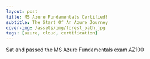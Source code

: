 ```yaml
---
layout: post
title: MS Azure Fundamentals Certified!
subtitle: The Start Of An Azure Journey
cover-img: /assets/img/forest_path.jpg
tags: [azure, cloud, certification]
---
```


Sat and passed the MS Azure Fundamentals exam AZ100